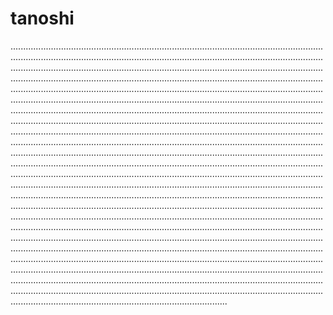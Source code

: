 # tanoshi
......................................................................................................................................................................................................................................................................................................................................................................................................................................................................................................................................................................................................................................................................................................................................................................................................................................................................................................................................................................................................................................................................................................................................................................................................................................................................................................................................................................................................................................................................................................................................................................................................................................................................................................................................................................................................................................................................................................................................................................................................................................................................................................................................................................................................................................................................................................................................................................................................................................................................................................................................................................................................................................................................................................................................................................................................................................................................................................................................................................................................................................................................................................................................................................................